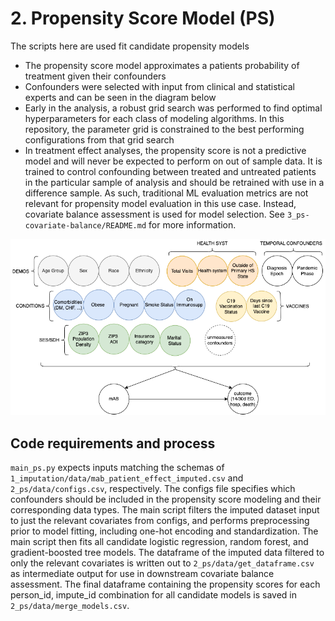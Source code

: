 # 2. Propensity Score Model (PS)

The scripts here are used fit candidate propensity models

- The propensity score model approximates a patients probability of treatment given their confounders
- Confounders were selected with input from clinical and statistical experts and can be seen in the diagram below
- Early in the analysis, a robust grid search was performed to find optimal hyperparameters for each class of modeling algorithms. In this repository, the parameter grid is constrained to the best performing configurations from that grid search 
- In treatment effect analyses, the propensity score is not a predictive model and will never be expected to perform on out of sample data. It is trained to control confounding between treated and untreated patients in the particular sample of analysis and should be retrained with use in a difference sample. As such, traditional ML evaluation metrics are not relevant for propensity model evaluation in this use case. Instead, covariate balance assessment is used for model selection. See `3_ps-covariate-balance/README.md` for more information.

<div style="text-align:center"><img src="../README_diagrams/PS_confounders.png"/></div>

## Code requirements and process
`main_ps.py` expects inputs matching the schemas of `1_imputation/data/mab_patient_effect_imputed.csv` and `2_ps/data/configs.csv`, respectively. The configs file specifies which confounders should be included in the propensity score modeling and their corresponding data types. The main script filters the imputed dataset input to just the relevant covariates from configs, and performs preprocessing prior to model fitting, including one-hot encoding and standardization. The main script then fits all candidate logistic regression, random forest, and gradient-boosted tree models. The dataframe of the imputed data filtered to only the relevant covariates is written out to `2_ps/data/get_dataframe.csv` as intermediate output for use in downstream covariate balance assessment. The final dataframe containing the propensity scores for each person_id, impute_id combination for all candidate models is saved in `2_ps/data/merge_models.csv`.